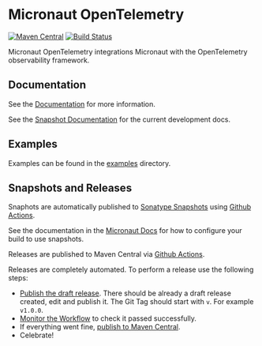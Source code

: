# Micronaut OpenTelemetry

[![Maven Central](https://img.shields.io/maven-central/v/io.micronaut.opentelemetry/micronaut-opentelemetry.svg?label=Maven%20Central)](https://search.maven.org/search?q=g:%22io.micronaut.opentelemetry%22%20AND%20a:%22micronaut-opentelemetry%22)
[![Build Status](https://github.com/donbeave/micronaut-opentelemetry/workflows/Java%20CI/badge.svg)](https://github.com/donbeave/micronaut-opentelemetry/actions)

Micronaut OpenTelemetry integrations Micronaut with the OpenTelemetry observability framework.

## Documentation

See the [Documentation](https://donbeave.github.io/micronaut-opentelemetry/latest/guide/) for more information. 

See the [Snapshot Documentation](https://donbeave.github.io/micronaut-opentelemetry/snapshot/guide/) for the current development docs.

## Examples

Examples can be found in the [examples](https://github.com/donbeave/micronaut-opentelemetry/tree/master/examples) directory.

## Snapshots and Releases

Snaphots are automatically published to [Sonatype Snapshots](https://oss.sonatype.org/content/repositories/snapshots/) using [Github Actions](https://github.com/donbeave/micronaut-opentelemetry/actions).

See the documentation in the [Micronaut Docs](https://docs.micronaut.io/latest/guide/index.html#usingsnapshots) for how to configure your build to use snapshots.

Releases are published to Maven Central via [Github Actions](https://github.com/donbeave/micronaut-opentelemetry/actions).

Releases are completely automated. To perform a release use the following steps:

* [Publish the draft release](https://github.com/donbeave/micronaut-opentelemetry/releases). There should be already a draft release created, edit and publish it. The Git Tag should start with `v`. For example `v1.0.0`.
* [Monitor the Workflow](https://github.com/donbeave/micronaut-opentelemetry/actions?query=workflow%3ARelease) to check it passed successfully.
* If everything went fine, [publish to Maven Central](https://github.com/donbeave/micronaut-opentelemetry/actions?query=workflow%3A"Maven+Central+Sync").
* Celebrate!
